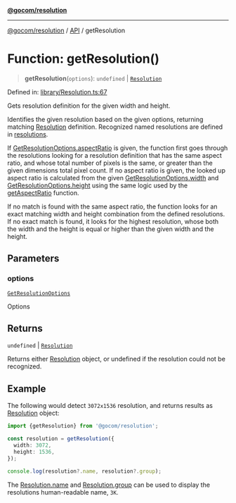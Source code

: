 [**@gocom/resolution**](../README.md)

***

[@gocom/resolution](../README.md) / [API](../Public/API.md) / getResolution

# Function: getResolution()

> **getResolution**(`options`): `undefined` \| [`Resolution`](../Types/API.Resolution.md)

Defined in: [library/Resolution.ts:67](https://github.com/gocom/resolution/blob/1862825057d0bb9ab703d7c258946cef481eca14/src/library/Resolution.ts#L67)

Gets resolution definition for the given width and height.

Identifies the given resolution based on the given options, returning matching [Resolution](../Types/API.Resolution.md)
definition. Recognized named resolutions are defined in [resolutions](../Internal/Private.resolutions.md).

If [GetResolutionOptions.aspectRatio](../Options/API.GetResolutionOptions.md#aspectratio) is given, the function first goes through the resolutions
looking for a resolution definition that has the same aspect ratio, and whose total number of pixels is the same, or
greater than the given dimensions total pixel count. If no aspect ratio is given, the looked up aspect ratio is
calculated from the given [GetResolutionOptions.width](../Options/API.GetResolutionOptions.md#width) and [GetResolutionOptions.height](../Options/API.GetResolutionOptions.md#height) using the
same logic used by the [getAspectRatio](API.getAspectRatio.md) function.

If no match is found with the same aspect ratio, the function looks for an exact matching width and height
combination from the defined resolutions. If no exact match is found, it looks for the highest resolution, whose
both the width and the height is equal or higher than the given width and the height.

## Parameters

### options

[`GetResolutionOptions`](../Options/API.GetResolutionOptions.md)

Options

## Returns

`undefined` \| [`Resolution`](../Types/API.Resolution.md)

Returns either [Resolution](../Types/API.Resolution.md) object, or undefined if the resolution could not
be recognized.

## Example

The following would detect `3072x1536` resolution, and returns results as [Resolution](../Types/API.Resolution.md) object:
```ts
import {getResolution} from '@gocom/resolution';

const resolution = getResolution({
  width: 3072,
  height: 1536,
});

console.log(resolution?.name, resolution?.group);
```
The [Resolution.name](../Types/API.Resolution.md#name) and [Resolution.group](../Types/API.Resolution.md#group) can be used to display the resolutions human-readable
name, `3K`.
